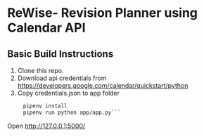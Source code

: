 # ReWise- Revision Planner using Calendar API


## Basic Build Instructions
1. Clone this repo.
2. Download api credentials from https://developers.google.com/calendar/quickstart/python
3. Copy credentials.json to app folder
 ```bash 
      pipenv install
      pipenv run python app/app.py```
  ```
Open http://127.0.0.1:5000/
